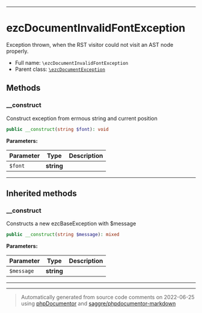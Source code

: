 ***

# ezcDocumentInvalidFontException

Exception thrown, when the RST visitor could not visit an AST node
properly.



* Full name: `\ezcDocumentInvalidFontException`
* Parent class: [`\ezcDocumentException`](./ezcDocumentException.md)




## Methods


### __construct

Construct exception from errnous string and current position

```php
public __construct(string $font): void
```








**Parameters:**

| Parameter | Type | Description |
|-----------|------|-------------|
| `$font` | **string** |  |




***


## Inherited methods


### __construct

Constructs a new ezcBaseException with $message

```php
public __construct(string $message): mixed
```








**Parameters:**

| Parameter | Type | Description |
|-----------|------|-------------|
| `$message` | **string** |  |




***


***
> Automatically generated from source code comments on 2022-06-25 using [phpDocumentor](http://www.phpdoc.org/) and [saggre/phpdocumentor-markdown](https://github.com/Saggre/phpDocumentor-markdown)
